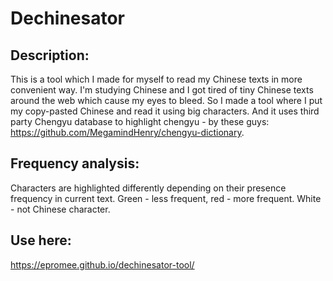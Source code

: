 # Dechinesator

## Description:

This is a tool which I made for myself to read my Chinese texts in more convenient way. I'm studying Chinese and I got tired of tiny Chinese texts around the web which cause my eyes to bleed. So I made a tool where I put my copy-pasted Chinese and read it using big characters. And it uses third party Chengyu database to highlight chengyu - by these guys: https://github.com/MegamindHenry/chengyu-dictionary.

## Frequency analysis:

Characters are highlighted differently depending on their presence frequency in current text. Green - less frequent, red - more frequent. White - not Chinese character.

## Use here:
https://epromee.github.io/dechinesator-tool/

